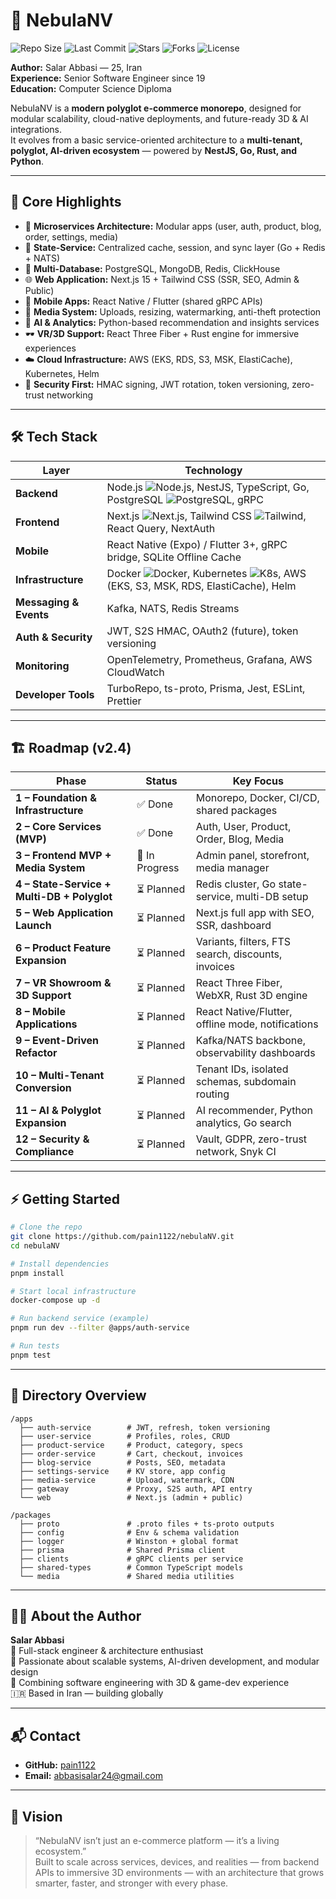 # 🌌 NebulaNV

![Repo Size](https://img.shields.io/github/repo-size/pain1122/nebulaNV?color=green)
![Last Commit](https://img.shields.io/github/last-commit/pain1122/nebulaNV?color=orange)
![Stars](https://img.shields.io/github/stars/pain1122/nebulaNV?color=yellow)
![Forks](https://img.shields.io/github/forks/pain1122/nebulaNV?color=purple)
![License](https://img.shields.io/github/license/pain1122/nebulaNV?color=blue)

**Author:** Salar Abbasi — 25, Iran  
**Experience:** Senior Software Engineer since 19  
**Education:** Computer Science Diploma  

NebulaNV is a **modern polyglot e-commerce monorepo**, designed for modular scalability, cloud-native deployments, and future-ready 3D & AI integrations.  
It evolves from a basic service-oriented architecture to a **multi-tenant, polyglot, AI-driven ecosystem** — powered by **NestJS, Go, Rust, and Python**.

---

## 🚀 Core Highlights

- 🧩 **Microservices Architecture:** Modular apps (user, auth, product, blog, order, settings, media)
- 🧠 **State-Service:** Centralized cache, session, and sync layer (Go + Redis + NATS)
- 💾 **Multi-Database:** PostgreSQL, MongoDB, Redis, ClickHouse
- 🌐 **Web Application:** Next.js 15 + Tailwind CSS (SSR, SEO, Admin & Public)
- 📱 **Mobile Apps:** React Native / Flutter (shared gRPC APIs)
- 🎨 **Media System:** Uploads, resizing, watermarking, anti-theft protection
- 🧠 **AI & Analytics:** Python-based recommendation and insights services
- 🕶 **VR/3D Support:** React Three Fiber + Rust engine for immersive experiences
- ☁️ **Cloud Infrastructure:** AWS (EKS, RDS, S3, MSK, ElastiCache), Kubernetes, Helm
- 🔐 **Security First:** HMAC signing, JWT rotation, token versioning, zero-trust networking

---

## 🛠 Tech Stack

| Layer | Technology |
|-------|-------------|
| **Backend** | Node.js ![Node.js](https://img.shields.io/badge/Node.js-339933?style=flat-square), NestJS, TypeScript, Go, PostgreSQL ![PostgreSQL](https://img.shields.io/badge/PostgreSQL-336791?style=flat-square), gRPC |
| **Frontend** | Next.js ![Next.js](https://img.shields.io/badge/Next.js-000000?style=flat-square), Tailwind CSS ![Tailwind](https://img.shields.io/badge/Tailwind-38B2AC?style=flat-square), React Query, NextAuth |
| **Mobile** | React Native (Expo) / Flutter 3+, gRPC bridge, SQLite Offline Cache |
| **Infrastructure** | Docker ![Docker](https://img.shields.io/badge/Docker-2496ED?style=flat-square), Kubernetes ![K8s](https://img.shields.io/badge/Kubernetes-326CE5?style=flat-square), AWS (EKS, S3, MSK, RDS, ElastiCache), Helm |
| **Messaging & Events** | Kafka, NATS, Redis Streams |
| **Auth & Security** | JWT, S2S HMAC, OAuth2 (future), token versioning |
| **Monitoring** | OpenTelemetry, Prometheus, Grafana, AWS CloudWatch |
| **Developer Tools** | TurboRepo, ts-proto, Prisma, Jest, ESLint, Prettier |

---

## 🏗 Roadmap (v2.4)

| Phase | Status | Key Focus |
|--------|---------|------------|
| **1 – Foundation & Infrastructure** | ✅ Done | Monorepo, Docker, CI/CD, shared packages |
| **2 – Core Services (MVP)** | ✅ Done | Auth, User, Product, Order, Blog, Media |
| **3 – Frontend MVP + Media System** | 🔄 In Progress | Admin panel, storefront, media manager |
| **4 – State-Service + Multi-DB + Polyglot** | ⏳ Planned | Redis cluster, Go state-service, multi-DB setup |
| **5 – Web Application Launch** | ⏳ Planned | Next.js full app with SEO, SSR, dashboard |
| **6 – Product Feature Expansion** | ⏳ Planned | Variants, filters, FTS search, discounts, invoices |
| **7 – VR Showroom & 3D Support** | ⏳ Planned | React Three Fiber, WebXR, Rust 3D engine |
| **8 – Mobile Applications** | ⏳ Planned | React Native/Flutter, offline mode, notifications |
| **9 – Event-Driven Refactor** | ⏳ Planned | Kafka/NATS backbone, observability dashboards |
| **10 – Multi-Tenant Conversion** | ⏳ Planned | Tenant IDs, isolated schemas, subdomain routing |
| **11 – AI & Polyglot Expansion** | ⏳ Planned | AI recommender, Python analytics, Go search |
| **12 – Security & Compliance** | ⏳ Planned | Vault, GDPR, zero-trust network, Snyk CI |

---

## ⚡ Getting Started

```bash
# Clone the repo
git clone https://github.com/pain1122/nebulaNV.git
cd nebulaNV

# Install dependencies
pnpm install

# Start local infrastructure
docker-compose up -d

# Run backend service (example)
pnpm run dev --filter @apps/auth-service

# Run tests
pnpm test
```

---

## 📁 Directory Overview

```
/apps
  ├── auth-service        # JWT, refresh, token versioning
  ├── user-service        # Profiles, roles, CRUD
  ├── product-service     # Product, category, specs
  ├── order-service       # Cart, checkout, invoices
  ├── blog-service        # Posts, SEO, metadata
  ├── settings-service    # KV store, app config
  ├── media-service       # Upload, watermark, CDN
  ├── gateway             # Proxy, S2S auth, API entry
  └── web                 # Next.js (admin + public)
  
/packages
  ├── proto               # .proto files + ts-proto outputs
  ├── config              # Env & schema validation
  ├── logger              # Winston + global format
  ├── prisma              # Shared Prisma client
  ├── clients             # gRPC clients per service
  ├── shared-types        # Common TypeScript models
  └── media               # Shared media utilities
```

---

## 👨‍💻 About the Author

**Salar Abbasi**  
🚀 Full-stack engineer & architecture enthusiast  
🧠 Passionate about scalable systems, AI-driven development, and modular design  
🎨 Combining software engineering with 3D & game-dev experience  
🇮🇷 Based in Iran — building globally  

---

## 📬 Contact

- **GitHub:** [pain1122](https://github.com/pain1122)  
- **Email:** [abbasisalar24@gmail.com](mailto:abbasisalar24@gmail.com)

---

## 🧭 Vision

> “NebulaNV isn’t just an e-commerce platform — it’s a living ecosystem.”  
Built to scale across services, devices, and realities — from backend APIs to immersive 3D environments — with an architecture that grows smarter, faster, and stronger with every phase.

